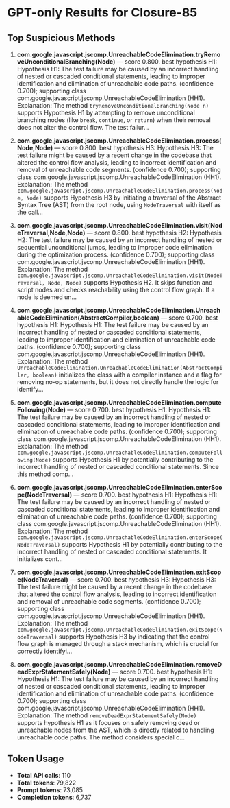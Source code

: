 # GPT-only Results for Closure-85

## Top Suspicious Methods

1. **com.google.javascript.jscomp.UnreachableCodeElimination.tryRemoveUnconditionalBranching(Node)** — score 0.800. best hypothesis H1: Hypothesis H1: The test failure may be caused by an incorrect handling of nested or cascaded conditional statements, leading to improper identification and elimination of unreachable code paths. (confidence 0.700); supporting class com.google.javascript.jscomp.UnreachableCodeElimination (HH1).
    Explanation: The method `tryRemoveUnconditionalBranching(Node n)` supports Hypothesis H1 by attempting to remove unconditional branching nodes (like `break`, `continue`, or `return`) when their removal does not alter the control flow. The test failur...

2. **com.google.javascript.jscomp.UnreachableCodeElimination.process(Node,Node)** — score 0.800. best hypothesis H3: Hypothesis H3: The test failure might be caused by a recent change in the codebase that altered the control flow analysis, leading to incorrect identification and removal of unreachable code segments. (confidence 0.700); supporting class com.google.javascript.jscomp.UnreachableCodeElimination (HH1).
    Explanation: The method `com.google.javascript.jscomp.UnreachableCodeElimination.process(Node, Node)` supports Hypothesis H3 by initiating a traversal of the Abstract Syntax Tree (AST) from the root node, using `NodeTraversal` with itself as the call...

3. **com.google.javascript.jscomp.UnreachableCodeElimination.visit(NodeTraversal,Node,Node)** — score 0.800. best hypothesis H2: Hypothesis H2: The test failure may be caused by an incorrect handling of nested or sequential unconditional jumps, leading to improper code elimination during the optimization process. (confidence 0.700); supporting class com.google.javascript.jscomp.UnreachableCodeElimination (HH1).
    Explanation: The method `com.google.javascript.jscomp.UnreachableCodeElimination.visit(NodeTraversal, Node, Node)` supports Hypothesis H2. It skips function and script nodes and checks reachability using the control flow graph. If a node is deemed un...

4. **com.google.javascript.jscomp.UnreachableCodeElimination.UnreachableCodeElimination(AbstractCompiler,boolean)** — score 0.700. best hypothesis H1: Hypothesis H1: The test failure may be caused by an incorrect handling of nested or cascaded conditional statements, leading to improper identification and elimination of unreachable code paths. (confidence 0.700); supporting class com.google.javascript.jscomp.UnreachableCodeElimination (HH1).
    Explanation: The method `UnreachableCodeElimination.UnreachableCodeElimination(AbstractCompiler, boolean)` initializes the class with a compiler instance and a flag for removing no-op statements, but it does not directly handle the logic for identify...

5. **com.google.javascript.jscomp.UnreachableCodeElimination.computeFollowing(Node)** — score 0.700. best hypothesis H1: Hypothesis H1: The test failure may be caused by an incorrect handling of nested or cascaded conditional statements, leading to improper identification and elimination of unreachable code paths. (confidence 0.700); supporting class com.google.javascript.jscomp.UnreachableCodeElimination (HH1).
    Explanation: The method `com.google.javascript.jscomp.UnreachableCodeElimination.computeFollowing(Node)` supports Hypothesis H1 by potentially contributing to the incorrect handling of nested or cascaded conditional statements. Since this method comp...

6. **com.google.javascript.jscomp.UnreachableCodeElimination.enterScope(NodeTraversal)** — score 0.700. best hypothesis H1: Hypothesis H1: The test failure may be caused by an incorrect handling of nested or cascaded conditional statements, leading to improper identification and elimination of unreachable code paths. (confidence 0.700); supporting class com.google.javascript.jscomp.UnreachableCodeElimination (HH1).
    Explanation: The method `com.google.javascript.jscomp.UnreachableCodeElimination.enterScope(NodeTraversal)` supports Hypothesis H1 by potentially contributing to the incorrect handling of nested or cascaded conditional statements. It initializes cont...

7. **com.google.javascript.jscomp.UnreachableCodeElimination.exitScope(NodeTraversal)** — score 0.700. best hypothesis H3: Hypothesis H3: The test failure might be caused by a recent change in the codebase that altered the control flow analysis, leading to incorrect identification and removal of unreachable code segments. (confidence 0.700); supporting class com.google.javascript.jscomp.UnreachableCodeElimination (HH1).
    Explanation: The method `com.google.javascript.jscomp.UnreachableCodeElimination.exitScope(NodeTraversal)` supports Hypothesis H3 by indicating that the control flow graph is managed through a stack mechanism, which is crucial for correctly identifyi...

8. **com.google.javascript.jscomp.UnreachableCodeElimination.removeDeadExprStatementSafely(Node)** — score 0.700. best hypothesis H1: Hypothesis H1: The test failure may be caused by an incorrect handling of nested or cascaded conditional statements, leading to improper identification and elimination of unreachable code paths. (confidence 0.700); supporting class com.google.javascript.jscomp.UnreachableCodeElimination (HH1).
    Explanation: The method `removeDeadExprStatementSafely(Node)` supports hypothesis H1 as it focuses on safely removing dead or unreachable nodes from the AST, which is directly related to handling unreachable code paths. The method considers special c...


## Token Usage

- **Total API calls**: 110
- **Total tokens**: 79,822
- **Prompt tokens**: 73,085
- **Completion tokens**: 6,737
